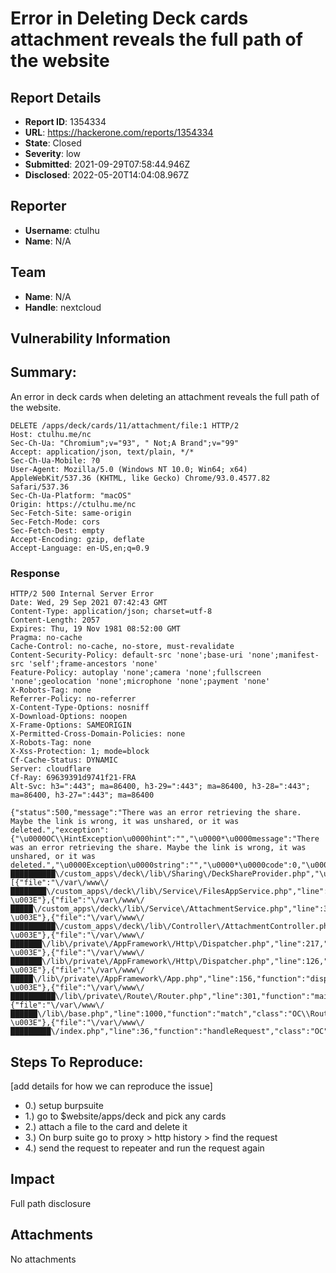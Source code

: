 # Error in Deleting Deck cards attachment reveals the full path of the website

## Report Details
- **Report ID**: 1354334
- **URL**: https://hackerone.com/reports/1354334
- **State**: Closed
- **Severity**: low
- **Submitted**: 2021-09-29T07:58:44.946Z
- **Disclosed**: 2022-05-20T14:04:08.967Z

## Reporter
- **Username**: ctulhu
- **Name**: N/A

## Team
- **Name**: N/A
- **Handle**: nextcloud

## Vulnerability Information
## Summary:

An error in deck cards when deleting an attachment reveals the full path of the website.

```
DELETE /apps/deck/cards/11/attachment/file:1 HTTP/2
Host: ctulhu.me/nc
Sec-Ch-Ua: "Chromium";v="93", " Not;A Brand";v="99"
Accept: application/json, text/plain, */*
Sec-Ch-Ua-Mobile: ?0
User-Agent: Mozilla/5.0 (Windows NT 10.0; Win64; x64) AppleWebKit/537.36 (KHTML, like Gecko) Chrome/93.0.4577.82 Safari/537.36
Sec-Ch-Ua-Platform: "macOS"
Origin: https://ctulhu.me/nc
Sec-Fetch-Site: same-origin
Sec-Fetch-Mode: cors
Sec-Fetch-Dest: empty
Accept-Encoding: gzip, deflate
Accept-Language: en-US,en;q=0.9
```

### Response

```
HTTP/2 500 Internal Server Error
Date: Wed, 29 Sep 2021 07:42:43 GMT
Content-Type: application/json; charset=utf-8
Content-Length: 2057
Expires: Thu, 19 Nov 1981 08:52:00 GMT
Pragma: no-cache
Cache-Control: no-cache, no-store, must-revalidate
Content-Security-Policy: default-src 'none';base-uri 'none';manifest-src 'self';frame-ancestors 'none'
Feature-Policy: autoplay 'none';camera 'none';fullscreen 'none';geolocation 'none';microphone 'none';payment 'none'
X-Robots-Tag: none
Referrer-Policy: no-referrer
X-Content-Type-Options: nosniff
X-Download-Options: noopen
X-Frame-Options: SAMEORIGIN
X-Permitted-Cross-Domain-Policies: none
X-Robots-Tag: none
X-Xss-Protection: 1; mode=block
Cf-Cache-Status: DYNAMIC
Server: cloudflare
Cf-Ray: 69639391d9741f21-FRA
Alt-Svc: h3=":443"; ma=86400, h3-29=":443"; ma=86400, h3-28=":443"; ma=86400, h3-27=":443"; ma=86400

{"status":500,"message":"There was an error retrieving the share. Maybe the link is wrong, it was unshared, or it was deleted.","exception":{"\u0000OC\\HintException\u0000hint":"","\u0000*\u0000message":"There was an error retrieving the share. Maybe the link is wrong, it was unshared, or it was deleted.","\u0000Exception\u0000string":"","\u0000*\u0000code":0,"\u0000*\u0000file":"\/var\/www\/██████████\/custom_apps\/deck\/lib\/Sharing\/DeckShareProvider.php","\u0000*\u0000line":586,"\u0000Exception\u0000trace":[{"file":"\/var\/www\/████████\/custom_apps\/deck\/lib\/Service\/FilesAppService.php","line":140,"function":"getShareById","class":"OCA\\Deck\\Sharing\\DeckShareProvider","type":"-\u003E"},{"file":"\/var\/www\/█████\/custom_apps\/deck\/lib\/Service\/AttachmentService.php","line":339,"function":"extendData","class":"OCA\\Deck\\Service\\FilesAppService","type":"-\u003E"},{"file":"\/var\/www\/██████████\/custom_apps\/deck\/lib\/Controller\/AttachmentController.php","line":96,"function":"delete","class":"OCA\\Deck\\Service\\AttachmentService","type":"-\u003E"},{"file":"\/var\/www\/███████\/lib\/private\/AppFramework\/Http\/Dispatcher.php","line":217,"function":"delete","class":"OCA\\Deck\\Controller\\AttachmentController","type":"-\u003E"},{"file":"\/var\/www\/███████\/lib\/private\/AppFramework\/Http\/Dispatcher.php","line":126,"function":"executeController","class":"OC\\AppFramework\\Http\\Dispatcher","type":"-\u003E"},{"file":"\/var\/www\/█████\/lib\/private\/AppFramework\/App.php","line":156,"function":"dispatch","class":"OC\\AppFramework\\Http\\Dispatcher","type":"-\u003E"},{"file":"\/var\/www\/██████████\/lib\/private\/Route\/Router.php","line":301,"function":"main","class":"OC\\AppFramework\\App","type":"::"},{"file":"\/var\/www\/██████\/lib\/base.php","line":1000,"function":"match","class":"OC\\Route\\Router","type":"-\u003E"},{"file":"\/var\/www\/█████████\/index.php","line":36,"function":"handleRequest","class":"OC","type":"::"}],"\u0000Exception\u0000previous":null}}
```

## Steps To Reproduce:
[add details for how we can reproduce the issue]

* 0.) setup burpsuite
* 1.) go to $website/apps/deck and pick any cards
* 2.)  attach a file to the card and delete it
* 3.) On burp suite go to proxy > http history > find the request
* 4.) send the request to repeater and run the request again

## Impact

Full path disclosure

## Attachments
No attachments
